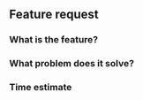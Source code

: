 ## Feature request

### What is the feature?

### What problem does it solve?

### Time estimate

<!--
Estimerer tid hvor valg av estimert tid gjøres med “Planning poker” tider
0, ½, 1, 2, 3, 5, 8, 13, 20, 40, 100, ?
Det skal være lett å måle om et mål er nådd
-->
